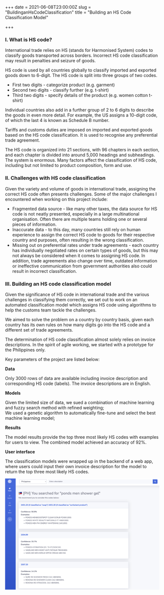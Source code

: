 +++
date = 2021-06-08T23:00:00Z
slug = "BuildinganHsCodeClassification"
title = "Building an HS Code Classification Model"

+++
### I. What is HS code?

International trade relies on HS (stands for Harmonised System) codes to classify goods transported across borders. Incorrect HS code classification may result in penalties and seizure of goods.

HS code is used by all countries globally to classify imported and exported goods down to 6-digit. The HS code is split into three groups of two codes.

* First two digits - categorize product (e.g. garment)
* Second two digits -  classify further (e.g. t-shirt)
* Third two digits - specify details of the product (e.g. women cotton t-shirt)

Individual countries also add in a further group of 2 to 6 digits to describe the goods in even more detail. For example, the US assigns a 10-digit code, of which the last 4 is known as Schedule B number.

Tariffs and customs duties are imposed on imported and exported goods based on the HS code classification. It is used to recognise any preferential trade agreement.

The HS code is organized into 21 sections, with 96 chapters in each section, and each chapter is divided into around 5,000 headings and subheadings. The system is enormous. Many factors affect the classification of HS code, including but not limited to product composition, form and use.

### II. Challenges with HS code classification

Given the variety and volume of goods in international trade, assigning the correct HS code often presents challenges. Some of the major challenges I encountered when working on this project include:

* Fragmented data source - like many other taxes, the data source for HS code is not neatly presented, especially in a large multinational organisation. Often there are multiple teams holding one or several pieces of information.
* Inaccurate data - to this day, many countries still rely on human experience to assign the correct HS code to goods for their respective country and purposes, often resulting in the wrong classification.
* Missing out on preferential rates under trade agreements - each country has individually negotiated rates on certain types of goods, but this may not always be considered when it comes to assigning HS code. In addition, trade agreements also change over time, outdated information or ineffective communication from government authorities also could result in incorrect classification.

### III. Building an HS code classification model

Given the significance of HS code in international trade and the various challenges in classifying them correctly, we set out to work on an automated classification model which assigns HS code using algorithms to help the customs team tackle the challenges.

We aimed to solve the problem on a country by country basis, given each country has its own rules on how many digits go into the HS code and a different set of trade agreements.

The determination of HS code classification almost solely relies on invoice descriptions. In the spirit of agile working, we started with a prototype for the Philippines only.

Key parameters of the project are listed below:

**Data**

Only 3000 rows of data are available including invoice description and corresponding HS code (labels). The invoice descriptions are in English.

**Models**

Given the limited size of data, we sued a combination of machine learning and fuzzy search method with refined weighting;  
We used a genetic algorithm to automatically fine-tune and select the best machine learning model;

**Results**

The model results provide the top three most likely HS codes with examples for users to view. The combined model achieved an accuracy of 92%.

**User interface**

The classification models were wrapped up in the backend of a web app, where users could input their own invoice description for the model to return the top three most likely HS codes.

![](/uploads/screenshot-2021-09-15-at-22-34-57.png)